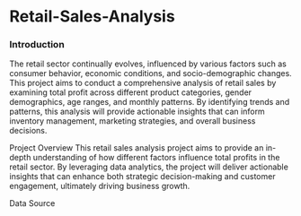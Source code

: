 # Retail-Sales-Analysis


### Introduction
The retail sector continually evolves, influenced by various factors such as consumer behavior, economic conditions, and socio-demographic changes. This project aims to conduct a comprehensive analysis of retail sales by examining total profit across different product categories, gender demographics, age ranges, and monthly patterns. By identifying trends and patterns, this analysis will provide actionable insights that can inform inventory management, marketing strategies, and overall business decisions.

Project Overview 
This retail sales analysis project aims to provide an in-depth understanding of how different factors influence total profits in the retail sector. By leveraging data analytics, the project will deliver actionable insights that can enhance both strategic decision-making and customer engagement, ultimately driving business growth.

Data Source
